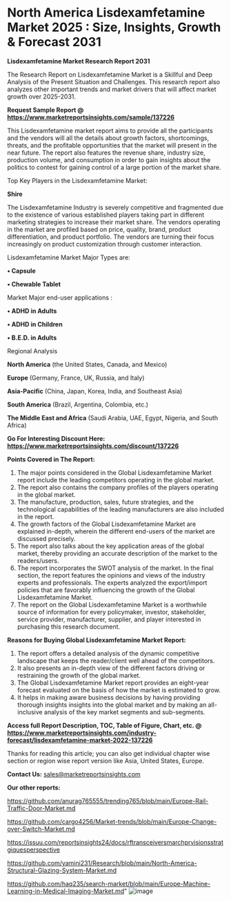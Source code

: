 # North America Lisdexamfetamine Market 2025 : Size, Insights, Growth & Forecast 2031

<strong>Lisdexamfetamine Market Research Report 2031</strong>

The Research Report on Lisdexamfetamine Market is a Skillful and Deep Analysis of the Present Situation and Challenges. This research report also analyzes other important trends and market drivers that will affect market growth over 2025-2031.

<strong>Request Sample Report @ <a href=https://www.marketreportsinsights.com/sample/137226>https://www.marketreportsinsights.com/sample/137226</a></strong>

This Lisdexamfetamine market report aims to provide all the participants and the vendors will all the details about growth factors, shortcomings, threats, and the profitable opportunities that the market will present in the near future. The report also features the revenue share, industry size, production volume, and consumption in order to gain insights about the politics to contest for gaining control of a large portion of the market share.

Top Key Players in the Lisdexamfetamine Market:

<strong>Shire</strong>

The Lisdexamfetamine Industry is severely competitive and fragmented due to the existence of various established players taking part in different marketing strategies to increase their market share. The vendors operating in the market are profiled based on price, quality, brand, product differentiation, and product portfolio. The vendors are turning their focus increasingly on product customization through customer interaction.

Lisdexamfetamine Market Major Types are:

<strong>• Capsule

• Chewable Tablet</strong>

Market Major end-user applications :

<strong>• ADHD in Adults

• ADHD in Children

• B.E.D. in Adults</strong>

Regional Analysis

</u><strong><b>North America</b></strong> (the United States, Canada, and Mexico)

<strong><b>Europe </b></strong>(Germany, France, UK, Russia, and Italy)

<strong><b>Asia-Pacific</b></strong> (China, Japan, Korea, India, and Southeast Asia)

<strong><b>South America</b></strong> (Brazil, Argentina, Colombia, etc.)

<strong><b>The Middle East and Africa</b></strong> (Saudi Arabia, UAE, Egypt, Nigeria, and South Africa)

<strong>Go For Interesting Discount Here: <a href=https://www.marketreportsinsights.com/discount/137226>https://www.marketreportsinsights.com/discount/137226</a></strong>

<strong>Points Covered in The Report:</strong>
<ol>
  <li>The major points considered in the Global Lisdexamfetamine Market report include the leading competitors operating in the global market.</li>
  <li>The report also contains the company profiles of the players operating in the global market.</li>
  <li>The manufacture, production, sales, future strategies, and the technological capabilities of the leading manufacturers are also included in the report.</li>
  <li>The growth factors of the Global Lisdexamfetamine Market are explained in-depth, wherein the different end-users of the market are discussed precisely.</li>
  <li>The report also talks about the key application areas of the global market, thereby providing an accurate description of the market to the readers/users.</li>
  <li>The report incorporates the SWOT analysis of the market. In the final section, the report features the opinions and views of the industry experts and professionals. The experts analyzed the export/import policies that are favorably influencing the growth of the Global Lisdexamfetamine Market.</li>
  <li>The report on the Global Lisdexamfetamine Market is a worthwhile source of information for every policymaker, investor, stakeholder, service provider, manufacturer, supplier, and player interested in purchasing this research document.</li>
</ol>
<strong>Reasons for Buying Global Lisdexamfetamine Market Report:</strong>

<ol>
  <li>The report offers a detailed analysis of the dynamic competitive landscape that keeps the reader/client well ahead of the competitors.</li>
  <li>It also presents an in-depth view of the different factors driving or restraining the growth of the global market.</li>
  <li>The Global Lisdexamfetamine Market report provides an eight-year forecast evaluated on the basis of how the market is estimated to grow.</li>
  <li>It helps in making aware business decisions by having providing thorough insights insights into the global market and by making an all-inclusive analysis of the key market segments and sub-segments.</li>
</ol>
<strong>Access full Report Description, TOC, Table of Figure, Chart, etc. @ <a href=https://www.marketreportsinsights.com/industry-forecast/lisdexamfetamine-market-2022-137226>https://www.marketreportsinsights.com/industry-forecast/lisdexamfetamine-market-2022-137226</a></strong>


Thanks for reading this article; you can also get individual chapter wise section or region wise report version like Asia, United States, Europe.

<strong>Contact Us:</strong>
sales@marketreportsinsights.com

<strong>Our other reports:</strong>

<a href=https://github.com/anurag765555/trending765/blob/main/Europe-Rail-Traffic-Door-Market.md>https://github.com/anurag765555/trending765/blob/main/Europe-Rail-Traffic-Door-Market.md</a>

<a href=https://github.com/cargo4256/Market-trends/blob/main/Europe-Change-over-Switch-Market.md>https://github.com/cargo4256/Market-trends/blob/main/Europe-Change-over-Switch-Market.md</a>

<a href=https://issuu.com/reportsinsights24/docs/rftransceiversmarchprvisionsstratgiquesperspective>https://issuu.com/reportsinsights24/docs/rftransceiversmarchprvisionsstratgiquesperspective</a>

<a href=https://github.com/yamini231/Research/blob/main/North-America-Structural-Glazing-System-Market.md>https://github.com/yamini231/Research/blob/main/North-America-Structural-Glazing-System-Market.md</a>

<a href=https://github.com/haq235/search-market/blob/main/Europe-Machine-Learning-in-Medical-Imaging-Market.md>https://github.com/haq235/search-market/blob/main/Europe-Machine-Learning-in-Medical-Imaging-Market.md</a>"
![image](https://github.com/user-attachments/assets/f302e068-390b-4f75-b13c-aef242149a7c)
